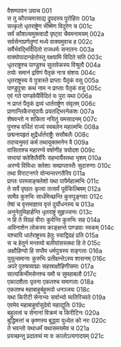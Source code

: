 वैशम्पायन उवाच	001  
स तु कौरव्यमासाद्य द्रुपदस्य पुरोहितः	001a  
सत्कृतो धृतराष्ट्रेण भीष्मेण विदुरेण च	001c  
सर्वं कौशल्यमुक्त्वादौ पृष्ट्वा चैवमनामयम्	002a  
सर्वसेनाप्रणेतॄणां मध्ये वाक्यमुवाच ह	002c  
सर्वैर्भवद्भिर्विदितो राजधर्मः सनातनः	003a  
वाक्योपादानहेतोस्तु वक्ष्यामि विदिते सति	003c  
धृतराष्ट्रश्च पाण्डुश्च सुतावेकस्य विश्रुतौ	004a  
तयोः समानं द्रविणं पैतृकं नात्र संशयः	004c  
धृतराष्ट्रस्य ये पुत्रास्ते प्राप्ताः पैतृकं वसु	005a  
पाण्डुपुत्राः कथं नाम न प्राप्ताः पैतृकं वसु	005c  
एवं गते पाण्डवेयैर्विदितं वः पुरा यथा	006a  
न प्राप्तं पैतृकं द्रव्यं धार्तराष्ट्रेण संवृतम्	006c  
प्राणान्तिकैरप्युपायैः प्रयतद्भिरनेकशः	007a  
शेषवन्तो न शकिता नयितुं यमसादनम्	007c  
पुनश्च वर्धितं राज्यं स्वबलेन महात्मभिः	008a  
छद्मनापहृतं क्षुद्रैर्धार्तराष्ट्रैः ससौबलैः	008c  
तदप्यनुमतं कर्म तथायुक्तमनेन वै	009a  
वासिताश्च महारण्ये वर्षाणीह त्रयोदश	009c  
सभायां क्लेशितैर्वीरैः सहभार्यैस्तथा भृशम्	010a  
अरण्ये विविधाः क्लेशाः सम्प्राप्तास्तैः सुदारुणाः	010c  
तथा विराटनगरे योन्यन्तरगतैरिव	011a  
प्राप्तः परमसङ्क्लेशो यथा पापैर्महात्मभिः	011c  
ते सर्वे पृष्ठतः कृत्वा तत्सर्वं पूर्वकिल्बिषम्	012a  
सामैव कुरुभिः सार्धमिच्छन्ति कुरुपुङ्गवाः	012c  
तेषां च वृत्तमाज्ञाय वृत्तं दुर्योधनस्य च	013a  
अनुनेतुमिहार्हन्ति धृतराष्ट्रं सुहृज्जनाः	013c  
न हि ते विग्रहं वीराः कुर्वन्ति कुरुभिः सह	014a  
अविनाशेन लोकस्य काङ्क्षन्ते पाण्डवाः स्वकम्	014c  
यश्चापि धार्तराष्ट्रस्य हेतुः स्याद्विग्रहं प्रति	015a  
स च हेतुर्न मन्तव्यो बलीयांसस्तथा हि ते	015c  
अक्षौहिण्यो हि सप्तैव धर्मपुत्रस्य सङ्गताः	016a  
युयुत्समानाः कुरुभिः प्रतीक्षन्तेऽस्य शासनम्	016c  
अपरे पुरुषव्याघ्राः सहस्राक्षौहिणीसमाः	017a  
सात्यकिर्भीमसेनश्च यमौ च सुमहाबलौ	017c  
एकादशैताः पृतना एकतश्च समागताः	018a  
एकतश्च महाबाहुर्बहुरूपो धनञ्जयः	018c  
यथा किरीटी सेनाभ्यः सर्वाभ्यो व्यतिरिच्यते	019a  
एवमेव महाबाहुर्वासुदेवो महाद्युतिः	019c  
बहुलत्वं च सेनानां विक्रमं च किरीटिनः	020a  
बुद्धिमत्तां च कृष्णस्य बुद्ध्वा युध्येत को नरः	020c  
ते भवन्तो यथाधर्मं यथासमयमेव च	021a  
प्रयच्छन्तु प्रदातव्यं मा वः कालोऽत्यगादयम्	021c  

